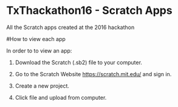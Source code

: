 # TxThackathon16 - Scratch Apps

All the Scratch apps created at the 2016 hackathon


#How to view each app

In order to to view an app:

 1) Download the Scratch (.sb2) file to your computer.

 2) Go to the Scratch Website https://scratch.mit.edu/ and sign in.

 3) Create a new project.

 4) Click file and upload from computer.
